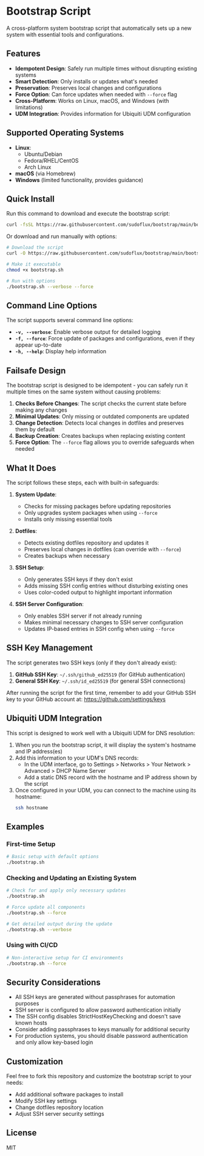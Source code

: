 # Bootstrap Script

A cross-platform system bootstrap script that automatically sets up a new system with essential tools and configurations.

## Features

- **Idempotent Design**: Safely run multiple times without disrupting existing systems
- **Smart Detection**: Only installs or updates what's needed
- **Preservation**: Preserves local changes and configurations
- **Force Option**: Can force updates when needed with `--force` flag
- **Cross-Platform**: Works on Linux, macOS, and Windows (with limitations)
- **UDM Integration**: Provides information for Ubiquiti UDM configuration

## Supported Operating Systems

- **Linux**:
  - Ubuntu/Debian
  - Fedora/RHEL/CentOS
  - Arch Linux
- **macOS** (via Homebrew)
- **Windows** (limited functionality, provides guidance)

## Quick Install

Run this command to download and execute the bootstrap script:

```bash
curl -fsSL https://raw.githubusercontent.com/sudoflux/bootstrap/main/bootstrap.sh | bash
```

Or download and run manually with options:

```bash
# Download the script
curl -O https://raw.githubusercontent.com/sudoflux/bootstrap/main/bootstrap.sh

# Make it executable
chmod +x bootstrap.sh

# Run with options
./bootstrap.sh --verbose --force
```

## Command Line Options

The script supports several command line options:

- **`-v, --verbose`**: Enable verbose output for detailed logging
- **`-f, --force`**: Force update of packages and configurations, even if they appear up-to-date
- **`-h, --help`**: Display help information

## Failsafe Design

The bootstrap script is designed to be idempotent - you can safely run it multiple times on the same system without causing problems:

1. **Checks Before Changes**: The script checks the current state before making any changes
2. **Minimal Updates**: Only missing or outdated components are updated
3. **Change Detection**: Detects local changes in dotfiles and preserves them by default
4. **Backup Creation**: Creates backups when replacing existing content
5. **Force Option**: The `--force` flag allows you to override safeguards when needed

## What It Does

The script follows these steps, each with built-in safeguards:

1. **System Update**:
   - Checks for missing packages before updating repositories
   - Only upgrades system packages when using `--force`
   - Installs only missing essential tools

2. **Dotfiles**:
   - Detects existing dotfiles repository and updates it
   - Preserves local changes in dotfiles (can override with `--force`)
   - Creates backups when necessary

3. **SSH Setup**:
   - Only generates SSH keys if they don't exist
   - Adds missing SSH config entries without disturbing existing ones
   - Uses color-coded output to highlight important information

4. **SSH Server Configuration**:
   - Only enables SSH server if not already running
   - Makes minimal necessary changes to SSH server configuration
   - Updates IP-based entries in SSH config when using `--force`

## SSH Key Management

The script generates two SSH keys (only if they don't already exist):

1. **GitHub SSH Key**: `~/.ssh/github_ed25519` (for GitHub authentication)
2. **General SSH Key**: `~/.ssh/id_ed25519` (for general SSH connections)

After running the script for the first time, remember to add your GitHub SSH key to your GitHub account at: https://github.com/settings/keys

## Ubiquiti UDM Integration

This script is designed to work well with a Ubiquiti UDM for DNS resolution:

1. When you run the bootstrap script, it will display the system's hostname and IP address(es)
2. Add this information to your UDM's DNS records:
   - In the UDM interface, go to Settings > Networks > Your Network > Advanced > DHCP Name Server
   - Add a static DNS record with the hostname and IP address shown by the script
3. Once configured in your UDM, you can connect to the machine using its hostname:
   ```bash
   ssh hostname
   ```

## Examples

### First-time Setup

```bash
# Basic setup with default options
./bootstrap.sh
```

### Checking and Updating an Existing System

```bash
# Check for and apply only necessary updates
./bootstrap.sh

# Force update all components
./bootstrap.sh --force

# Get detailed output during the update
./bootstrap.sh --verbose
```

### Using with CI/CD

```bash
# Non-interactive setup for CI environments
./bootstrap.sh --force
```

## Security Considerations

- All SSH keys are generated without passphrases for automation purposes
- SSH server is configured to allow password authentication initially
- The SSH config disables StrictHostKeyChecking and doesn't save known hosts
- Consider adding passphrases to keys manually for additional security
- For production systems, you should disable password authentication and only allow key-based login

## Customization

Feel free to fork this repository and customize the bootstrap script to your needs:

- Add additional software packages to install
- Modify SSH key settings
- Change dotfiles repository location
- Adjust SSH server security settings

## License

MIT